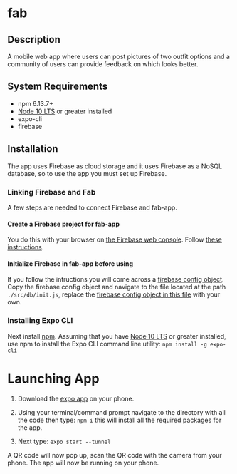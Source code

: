 # fab

## Description
A mobile web app where users can post pictures of two outfit options and a community of users can provide feedback on which looks better.

## System Requirements
- npm 6.13.7+ 
- [Node 10 LTS](https://nodejs.org/en/download/) or greater installed
- expo-cli 
- firebase 

## Installation
The app uses Firebase as cloud storage and it uses Firebase as a NoSQL database, so to use the app you must set up Firebase. 

### Linking Firebase and Fab
A few steps are needed to connect Firebase and fab-app.

#### Create a Firebase project for fab-app
You do this with your browser on [the Firebase web console](https://console.firebase.google.com/). Follow [these instructions](https://firebase.google.com/docs/web/setup).

#### Initialize Firebase in fab-app before using
If you follow the intructions you will come across a [firebase config object](https://support.google.com/firebase/answer/7015592). Copy the firebase config object and navigate to the file located at the path `./src/db/init.js`, replace the [firebase config object in this file](https://github.com/cs394-w20/fab/blob/master/src/db/init.js#L5) with your own. 


### Installing Expo CLI
Next install [npm](https://www.npmjs.com/get-npm). Assuming that you have [Node 10 LTS](https://nodejs.org/en/download/) or greater installed, use npm to install the Expo CLI command line utility:
`npm install -g expo-cli` 

# Launching App
1. Download the [expo app](https://expo.io/tools) on your phone. 

2. Using your terminal/command prompt navigate to the directory with all the code then type:
`npm i` 
this will install all the required  packages for the app. <br>
2. Next type: 
`expo start --tunnel`

A QR code will now pop up, scan the QR code with the camera from your phone. The app will now be running on your phone. 

